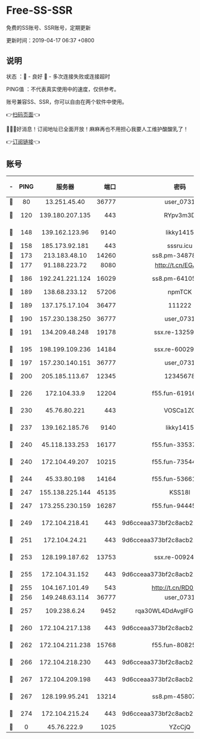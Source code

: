 # Free-SS-SSR

免费的SS账号、SSR账号，定期更新

更新时间：2019-04-17 06:37 +0800

## 说明

状态     ：🙂 - 良好 🙁 - 多次连接失败或连接超时

PING值   ：不代表真实使用中的速度，仅供参考。

账号兼容SS、SSR，你可以自由在两个软件中使用。

👉[扫码页面](https://liesauer.github.io/Free-SS-SSR/)👈

🎉🎉🎉好消息！订阅地址已全面开放！麻麻再也不用担心我要人工维护酸酸乳了！

👉[订阅链接](https://www.liesauer.net/yogurt/subscribe?ACCESS_TOKEN=DAYxR3mMaZAsaqUb)👈

## 账号

|-|PING|服务器|端口|密码|加密方式|区域|
|:----:|:----:|:-----:|-----:|:----:|:----:|:----:|
|🙂|80|13.251.45.40|36777|user_0731|chacha20|SG|
|🙂|120|139.180.207.135|443|RYpv3m3D|aes-256-cfb|JP|
|🙂|148|139.162.123.96|9140|likky1415|aes-256-cfb|JP|
|🙂|158|185.173.92.181|443|sssru.icu|rc4-md5|RU|
|🙂|173|213.183.48.10|14260|ss8.pm-34878771|rc4-md5|RU|
|🙂|177|91.188.223.72|8080|http://t.cn/EGJIyrl|rc4-md5|RU|
|🙂|186|192.241.221.124|16029|ss8.pm-64105106|aes-256-cfb|US|
|🙂|189|138.68.233.12|57206|npmTCK|rc4-md5|US|
|🙂|189|137.175.17.104|36477|111222|aes-256-cfb|US|
|🙂|190|157.230.138.250|36777|user_0731|chacha20|US|
|🙂|191|134.209.48.248|19178|ssx.re-13259815|aes-256-cfb|US|
|🙂|195|198.199.109.236|14184|ssx.re-60029667|aes-256-cfb|US|
|🙂|197|157.230.140.151|36777|user_0731|chacha20|US|
|🙂|200|205.185.113.67|12345|12345678|aes-256-cfb|US|
|🙂|226|172.104.33.9|12204|f55.fun-61916609|aes-256-cfb|SG|
|🙂|230|45.76.80.221|443|VOSCa1ZG|aes-256-cfb|DE|
|🙂|237|139.162.185.76|9140|likky1415|aes-256-cfb|DE|
|🙂|240|45.118.133.253|16177|f55.fun-33537237|aes-256-cfb|SG|
|🙂|240|172.104.49.207|10215|f55.fun-73544933|aes-256-cfb|SG|
|🙂|244|45.33.80.198|14164|f55.fun-53661570|aes-256-cfb|US|
|🙂|247|155.138.225.144|45135|KSS18l|rc4-md5|US|
|🙂|247|173.255.230.159|16287|f55.fun-94445716|aes-256-cfb|US|
|🙂|249|172.104.218.41|443|9d6cceaa373bf2c8acb22e60b6a58be6|aes-256-cfb|US|
|🙂|251|172.104.24.21|443|9d6cceaa373bf2c8acb22e60b6a58be6|aes-256-cfb|US|
|🙂|253|128.199.187.62|13753|ssx.re-00924872|aes-256-cfb|SG|
|🙂|255|172.104.31.152|443|9d6cceaa373bf2c8acb22e60b6a58be6|aes-256-cfb|US|
|🙂|255|104.167.101.49|543|http://t.cn/RD0D7sx|rc4-md5|CA|
|🙂|256|149.248.63.114|36777|user_0731|chacha20|CA|
|🙂|257|109.238.6.24|9452|rqa30WL4DdAvgIFG6Fs3znzTa|aes-256-cfb|FR|
|🙂|260|172.104.217.138|443|9d6cceaa373bf2c8acb22e60b6a58be6|aes-256-cfb|US|
|🙂|262|172.104.211.238|15768|f55.fun-80825568|aes-256-cfb|US|
|🙂|266|172.104.218.230|443|9d6cceaa373bf2c8acb22e60b6a58be6|aes-256-cfb|US|
|🙂|267|172.104.209.198|443|9d6cceaa373bf2c8acb22e60b6a58be6|aes-256-cfb|US|
|🙂|267|128.199.95.241|13214|ss8.pm-45807279|aes-256-cfb|SG|
|🙂|274|172.104.215.24|443|9d6cceaa373bf2c8acb22e60b6a58be6|aes-256-cfb|US|
|🙁|0|45.76.222.9|1025|YZcCjQ|rc4-md5|JP|
